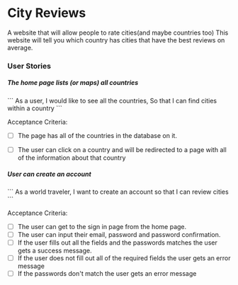 <h1>City Reviews</h1>

A website that will allow people to rate cities(and maybe countries too)  This website will tell you which country has cities that have the best reviews on average.

<h3>User Stories</h3>

<h5>The home page lists (or maps) all countries</h5>
```
As a user,
I would like to see all the countries,
So that I can find cities within a country
```

Acceptance Criteria:
- [ ] The page has all of the countries in the database on it.
- [ ] The user can click on a country and will be redirected to a page with all of the information about that country


<h5>User can create an account</h5>
```
As a world traveler,
I want to create an account
so that I can review cities
```

Acceptance Criteria:
- [ ] The user can get to the sign in page from the home page.
- [ ] The user can input their email, password and password confirmation.
- [ ] If the user fills out all the fields and the passwords matches the user gets a success message.
- [ ] If the user does not fill out all of the required fields the user gets an error message
- [ ] If the passwords don't match the user gets an error message

